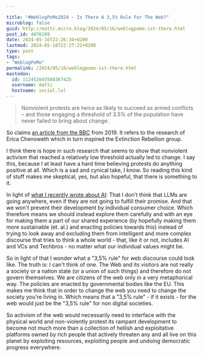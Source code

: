 ```yaml
---

title: "#WeblogPoMo2024 - Is There A 3,5% Rule For The Web?"
microblog: false
guid: http://matti.micro.blog/2024/05/16/weblogpomo-ist-there.html
post_id: 4076209
date: 2024-05-16T22:26:34+0200
lastmod: 2024-05-16T22:27:22+0200
type: post
tags:
- "WeblogPoMo"
permalink: /2024/05/16/weblogpomo-ist-there.html
mastodon:
  id: 112452645588367425
  username: matti
  hostname: social.lol
---
```

>Nonviolent protests are twice as likely to succeed as armed conflicts – and those engaging a threshold of 3.5% of the population have never failed to bring about change.

So claims [an article from the BBC](https://www.bbc.com/future/article/20190513-it-only-takes-35-of-people-to-change-the-world) from 2019. It refers to the research of Erica Chenoweth which in turn inspired the Extinction Rebellion group.

I think there is hope in such research that seems to show that nonviolent activism that reached a relatively low threshold actually led to change. I say this, because I at least have a hard time believing protests do anything positive at all. Which is a sad and cynical take, I know. So reading this kind of stuff makes me skeptical, yes, but also hopeful, that there is something to it.

In light of [what I recently wrote about AI](/2024/05/14/weblogpomo-vulnerable-thoughts.html): That I don't think that LLMs are going anywhere, even if they are not going to fulfill their promise. And that we won't prevent their development by individual consumer choice. Which therefore means we should instead explore them carefully and with an eye for making them a part of our shared experience (by hopefully making them more sustainable (et. al.) and enacting policies towards this) instead of trying to look away and excluding them from intelligent and more complex discourse that tries to think a whole world - that, like it or not, includes AI and VCs and Techbros - no matter what our individual values might be.

So in light of that I wonder what a "3,5% rule" for web discourse could look like. The truth is: I can't think of one. The Web and its visitors are not really a society or a nation state (or a union of such things) and therefore do not govern themselves. We are citizens of the web only in a very metaphorical way. The policies are enacted by governmental bodies like the EU. This makes me think that in order to change the web you need to change the society you're living in. Which means that a "3,5% rule" - if it exists - for the web would just be the "3,5% rule" for non digital societies.

So activism of the web would necessarily need to interface with the physical world and non-violently protest its rampant development to become not much more than a collection of hellish and exploitative platforms owned by rich people that actively threaten any and all live on this planet by exploiting resources, exploiting people and undoing democratic progress everywhere.

